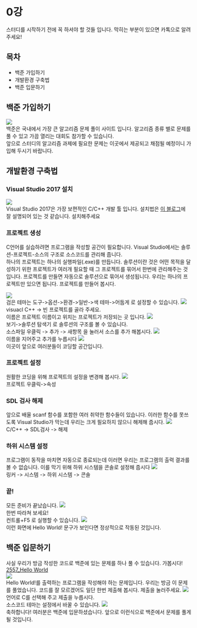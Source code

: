 # 0강

스터디를 시작하기 전에 꼭 하셔야 할 것들 입니다. 막히는 부분이 있으면 카톡으로 알려주세요!
## 목차
- 백준 가입하기
- 개발환경 구축법
- 백준 입문하기

## 백준 가입하기
![](/img/baekjoon.PNG)  
백준은 국내에서 가장 큰 알고리즘 문제 풀이 사이트 입니다. 알고리즘 종류 별로 문제를 풀 수 있고 가끔 열리는 대회도 참가할 수 있습니다.  
앞으로 스터디의 알고리즘 과제에 필요한 문제는 이곳에서 제공되고 채점될 예정이니 가입해 두시기 바랍니다.

## 개발환경 구축법

### Visual Studio 2017 설치
![](/img/vs2017.jpg)  
Visual Studio 2017은 가장 보편적인 C/C++ 개발 툴 입니다. 설치법은 [이 블로그](https://mapofbrain.tistory.com/12)에 잘 설명되어 있는 것 같습니다. 설치해주세요  

### 프로젝트 생성
C언어를 실습하려면 프로그램을 작성할 공간이 필요합니다. Visual Studio에서는 솔루션-프로젝트-소스의 구조로 소스코드를 관리해 줍니다.  
하나의 프로젝트는 하나의 실행파일(.exe)를 만듭니다. 솔루션이란 것은 어떤 목적을 달성하기 위한 프로젝트가 여러개 필요할 때 그 프로젝트를 묶어서 한번에 관리해주는 것입니다. 프로젝트를 만들면 자동으로 솔루션으로 묶어서 생성됩니다. 우리는 하나의 프로젝트만 있으면 됩니다. 프로젝트를 만들어 봅시다.

![](/img/mk_p1.PNG)  
검은 테마는 도구->옵션->환경->일반->색 테마->어둡게 로 설정할 수 있습니다.
![](/img/mk_p2.PNG)  
visuacl C++ -> 빈 프로젝트를 골라 주세요.  
이름은 프로젝트 이름이고 위치는 프로젝트가 저장되는 곳 입니다.
![](/img/mk_s1.PNG)  
보기->솔루션 탐색기 로 솔루션의 구조를 볼 수 있습니다.  
소스파일 우클릭 -> 추가 -> 새항목 을 눌러서 소스를 추가 해봅시다.
![](/img/mk_s2.PNG)  
이름을 지어주고 추가를 누릅시다
![](/img/mk_s3.PNG)  
이곳이 앞으로 여러분들이 코딩할 공간입니다.

### 프로젝트 설정
원활한 코딩을 위해 프로젝트의 설정을 변경해 봅시다.
![](/img/p_p1.PNG)  
프로젝트 우클릭->속성

### SDL 검사 해제
앞으로 배울 scanf 함수를 포함한 여러 취약한 함수들이 있습니다. 이러한 함수를 못쓰도록 Visual Studio가 막는데 우리는 크게 필요하지 않으니 해제해 줍시다.
![](/img/p_p2.PNG)  
C/C++ -> SDL검사 -> 해제

### 하위 시스템 설정
프로그램이 동작을 마치면 자동으로 종료되는데 이러면 우리는 프로그램의 출력 결과를 볼 수 없습니다. 이를 막기 위해 하위 시스템을 콘솔로 설정해 줍시다
![](/img/p_p3.PNG)  
링커 -> 시스템 -> 하위 시스템 -> 콘솔

### 끝!
모든 준비가 끝났습니다.
![](/img/end.PNG)  
한번 따라쳐 보세요!  
컨트롤+F5 로 실행할 수 있습니다.
![](/img/hello.PNG)  
이런 화면에 Hello World! 문구가 보인다면 정상적으로 작동된 것입니다.

## 백준 입문하기
사실 우리가 방금 작성한 코드로 백준에 있는 문제를 하나 풀 수 있습니다. 가봅시다!
[2557_Hello World](https://www.acmicpc.net/problem/2557)  
![](/img/p_hello.PNG)  
Hello World!를 출력하는 프로그램을 작성해야 하는 문제입니다. 우리는 방금 이 문제를 풀었습니다. 코드를 잘 모르겠어도 일단 한번 제출해 봅시다. 제출을 눌러주세요.
![](/img/p_hello2.PNG)  
언어로 C를 선택해 주고 제출을 누릅시다.  
소스코드 테마는 설정에서 바꿀 수 있습니다.
![](/img/p_hello3.PNG)  
축하합니다! 여러분은 백준에 입문하셨습니다. 앞으로 이런식으로 백준에서 문제를 풀게 될 것입니다.  